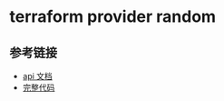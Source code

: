 # terraform provider random

## 参考链接

- [api 文档](https://registry.terraform.io/providers/hashicorp/random/latest/docs)
- [完整代码](code/random/main.tf)
